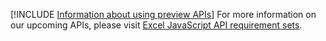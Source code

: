 [!INCLUDE [Information about using preview APIs](../includes/using-preview-apis.md)]
For more information on our upcoming APIs, please visit [Excel JavaScript API requirement sets](../reference/requirement-sets/excel-preview-apis.md).